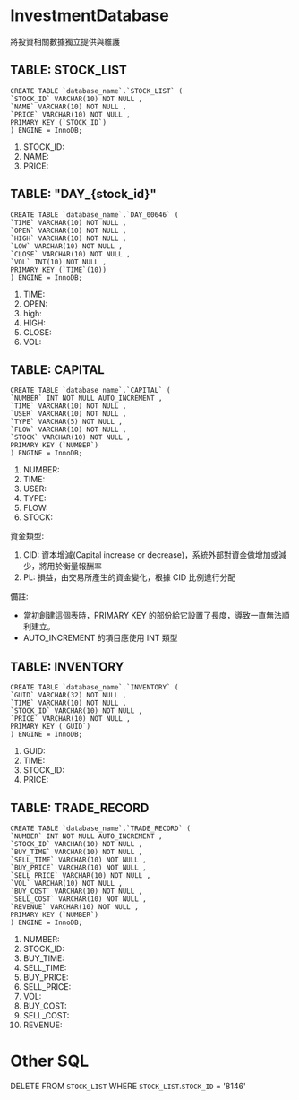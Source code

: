 # InvestmentDatabase
將投資相關數據獨立提供與維護

## TABLE: STOCK_LIST

```
CREATE TABLE `database_name`.`STOCK_LIST` ( 
`STOCK_ID` VARCHAR(10) NOT NULL , 
`NAME` VARCHAR(10) NOT NULL , 
`PRICE` VARCHAR(10) NOT NULL , 
PRIMARY KEY (`STOCK_ID`)
) ENGINE = InnoDB;
```

1. STOCK_ID:
2. NAME:
3. PRICE:
	
## TABLE: "DAY_{stock_id}"

```
CREATE TABLE `database_name`.`DAY_00646` ( 
`TIME` VARCHAR(10) NOT NULL , 
`OPEN` VARCHAR(10) NOT NULL , 
`HIGH` VARCHAR(10) NOT NULL , 
`LOW` VARCHAR(10) NOT NULL , 
`CLOSE` VARCHAR(10) NOT NULL , 
`VOL` INT(10) NOT NULL , 
PRIMARY KEY (`TIME`(10))
) ENGINE = InnoDB;
```  

1. TIME:
2. OPEN:
3. high:
4. HIGH:
5. CLOSE:
6. VOL:

## TABLE: CAPITAL

```
CREATE TABLE `database_name`.`CAPITAL` ( 
`NUMBER` INT NOT NULL AUTO_INCREMENT , 
`TIME` VARCHAR(10) NOT NULL , 
`USER` VARCHAR(10) NOT NULL , 
`TYPE` VARCHAR(5) NOT NULL , 
`FLOW` VARCHAR(10) NOT NULL , 
`STOCK` VARCHAR(10) NOT NULL , 
PRIMARY KEY (`NUMBER`)
) ENGINE = InnoDB;
```

1. NUMBER:
2. TIME: 
3. USER: 
4. TYPE:
5. FLOW:
6. STOCK:

資金類型:

1. CID: 資本增減(Capital increase or decrease)，系統外部對資金做增加或減少，將用於衡量報酬率
2. PL: 損益，由交易所產生的資金變化，根據 CID 比例進行分配

備註:

* 當初創建這個表時，PRIMARY KEY 的部份給它設置了長度，導致一直無法順利建立。
* AUTO_INCREMENT 的項目應使用 INT 類型



## TABLE: INVENTORY

```
CREATE TABLE `database_name`.`INVENTORY` ( 
`GUID` VARCHAR(32) NOT NULL , 
`TIME` VARCHAR(10) NOT NULL , 
`STOCK_ID` VARCHAR(10) NOT NULL , 
`PRICE` VARCHAR(10) NOT NULL , 
PRIMARY KEY (`GUID`)
) ENGINE = InnoDB;
```

1. GUID:
2. TIME: 
3. STOCK_ID: 
4. PRICE: 

## TABLE: TRADE_RECORD

```
CREATE TABLE `database_name`.`TRADE_RECORD` ( 
`NUMBER` INT NOT NULL AUTO_INCREMENT , 
`STOCK_ID` VARCHAR(10) NOT NULL , 
`BUY_TIME` VARCHAR(10) NOT NULL , 
`SELL_TIME` VARCHAR(10) NOT NULL , 
`BUY_PRICE` VARCHAR(10) NOT NULL , 
`SELL_PRICE` VARCHAR(10) NOT NULL , 
`VOL` VARCHAR(10) NOT NULL , 
`BUY_COST` VARCHAR(10) NOT NULL , 
`SELL_COST` VARCHAR(10) NOT NULL , 
`REVENUE` VARCHAR(10) NOT NULL , 
PRIMARY KEY (`NUMBER`)
) ENGINE = InnoDB;
```

1. NUMBER: 
2. STOCK_ID: 
3. BUY_TIME: 
4. SELL_TIME: 
5. BUY_PRICE: 
6. SELL_PRICE: 
7. VOL: 
8. BUY_COST: 
9. SELL_COST: 
10. REVENUE:

# Other SQL

DELETE FROM `STOCK_LIST` WHERE `STOCK_LIST`.`STOCK_ID` = '8146'